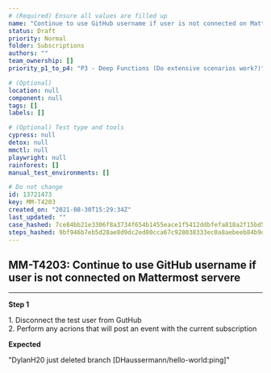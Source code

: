 ```yaml
---
# (Required) Ensure all values are filled up
name: "Continue to use GitHub username if user is not connected on Mattermost servere"
status: Draft
priority: Normal
folder: Subscriptions
authors: ""
team_ownership: []
priority_p1_to_p4: "P3 - Deep Functions (Do extensive scenarios work?)"

# (Optional)
location: null
component: null
tags: []
labels: []

# (Optional) Test type and tools
cypress: null
detox: null
mmctl: null
playwright: null
rainforest: []
manual_test_environments: []

# Do not change
id: 13721473
key: MM-T4203
created_on: "2021-08-30T15:29:34Z"
last_updated: ""
case_hashed: 7ce84bb21e3306f8a3734f654b1455eace1f5412ddbfefa818a2f15bd5e07ea855f5b988231e7e787a048fb587f70755
steps_hashed: 9bf946b7eb5d28ae8d9dc2ed80cca67c928038333ec0a8aebeeb84b9df07a0183eb4a828ce478fcd4cd2a81f5d0a2fe9
---
```


<!-- (Auto-generated) Based on frontmatter's "key" and "name" -->

## MM-T4203: Continue to use GitHub username if user is not connected on Mattermost servere

---

**Step 1**

1\. Disconnect the test user from GutHub\
2\. Perform any acrions that will post an event with the current subscription

**Expected**

"DylanH20 just deleted branch \[DHaussermann/hello-world:ping]"
